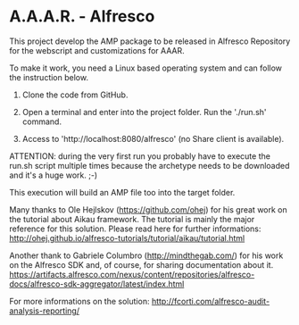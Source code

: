 A.A.A.R. - Alfresco
===

This project develop the AMP package to be released in Alfresco Repository for the webscript and customizations for AAAR.

To make it work, you need a Linux based operating system and can follow the instruction below.

1) Clone the code from GitHub.

2) Open a terminal and enter into the project folder. Run the './run.sh' command.

4) Access to 'http://localhost:8080/alfresco' (no Share client is available).

ATTENTION: during the very first run you probably have to execute the run.sh script multiple times because the archetype needs to be downloaded and it's a huge work. ;-)

This execution will build an AMP file too into the target folder.

Many thanks to Ole Hejlskov (https://github.com/ohej) for his great work on the tutorial about Aikau framework. The tutorial is mainly the major reference for this solution.
Please read here for further informations: http://ohej.github.io/alfresco-tutorials/tutorial/aikau/tutorial.html

Another thank to Gabriele Columbro (http://mindthegab.com/) for his work on the Alfresco SDK and, of course, for sharing documentation about it.
https://artifacts.alfresco.com/nexus/content/repositories/alfresco-docs/alfresco-sdk-aggregator/latest/index.html

For more informations on the solution:
http://fcorti.com/alfresco-audit-analysis-reporting/
